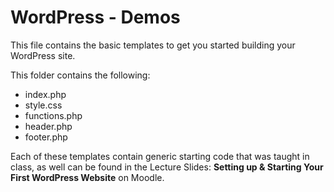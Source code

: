 # WordPress - Demos

This file contains the basic templates to get you started building your WordPress site. 

This folder contains the following:
- index.php
- style.css
- functions.php
- header.php
- footer.php

Each of these templates contain generic starting code that was taught in class, as well can be found in the Lecture Slides: **Setting up &amp; Starting Your First WordPress Website** on Moodle. 




